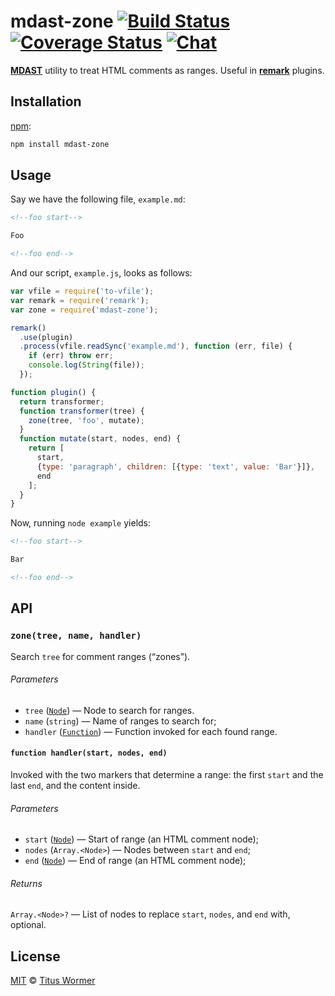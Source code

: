# mdast-zone [![Build Status][travis-badge]][travis] [![Coverage Status][codecov-badge]][codecov] [![Chat][chat-badge]][chat]

[**MDAST**][mdast] utility to treat HTML comments as ranges.
Useful in [**remark**][remark] plugins.

## Installation

[npm][]:

```bash
npm install mdast-zone
```

## Usage

Say we have the following file, `example.md`:

```markdown
<!--foo start-->

Foo

<!--foo end-->
```

And our script, `example.js`, looks as follows:

```javascript
var vfile = require('to-vfile');
var remark = require('remark');
var zone = require('mdast-zone');

remark()
  .use(plugin)
  .process(vfile.readSync('example.md'), function (err, file) {
    if (err) throw err;
    console.log(String(file));
  });

function plugin() {
  return transformer;
  function transformer(tree) {
    zone(tree, 'foo', mutate);
  }
  function mutate(start, nodes, end) {
    return [
      start,
      {type: 'paragraph', children: [{type: 'text', value: 'Bar'}]},
      end
    ];
  }
}
```

Now, running `node example` yields:

```markdown
<!--foo start-->

Bar

<!--foo end-->
```

## API

### `zone(tree, name, handler)`

Search `tree` for comment ranges (“zones”).

###### Parameters

*   `tree` ([`Node`][mdast]) — Node to search for ranges.
*   `name` (`string`) — Name of ranges to search for;
*   `handler` ([`Function`][handler]) — Function invoked for each found
    range.

#### `function handler(start, nodes, end)`

Invoked with the two markers that determine a range: the first `start`
and the last `end`, and the content inside.

###### Parameters

*   `start` ([`Node`][mdast]) — Start of range (an HTML comment node);
*   `nodes` (`Array.<Node>`) — Nodes between `start` and `end`;
*   `end` ([`Node`][mdast]) — End of range (an HTML comment node);

###### Returns

`Array.<Node>?` — List of nodes to replace `start`, `nodes`, and `end`
with, optional.

## License

[MIT][license] © [Titus Wormer][author]

<!-- Definitions -->

[travis-badge]: https://img.shields.io/travis/syntax-tree/mdast-zone.svg

[travis]: https://travis-ci.org/syntax-tree/mdast-zone

[codecov-badge]: https://img.shields.io/codecov/c/github/syntax-tree/mdast-zone.svg

[chat-badge]: https://img.shields.io/gitter/room/wooorm/remark.svg

[codecov]: https://codecov.io/github/syntax-tree/mdast-zone

[chat]: https://gitter.im/wooorm/remark

[npm]: https://docs.npmjs.com/cli/install

[license]: LICENSE

[author]: http://wooorm.com

[mdast]: https://github.com/syntax-tree/mdast

[remark]: https://github.com/wooorm/remark

[handler]: #function-handlerstart-nodes-end
